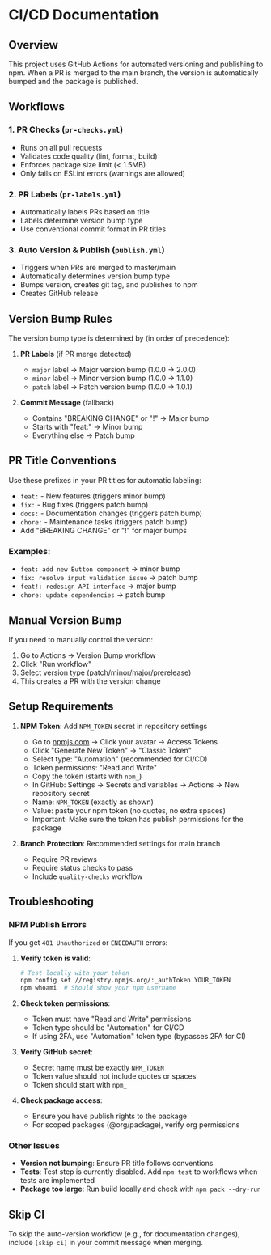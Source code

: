 # CI/CD Documentation

## Overview

This project uses GitHub Actions for automated versioning and publishing to npm. When a PR is merged to the main branch, the version is automatically bumped and the package is published.

## Workflows

### 1. PR Checks (`pr-checks.yml`)

- Runs on all pull requests
- Validates code quality (lint, format, build)
- Enforces package size limit (< 1.5MB)
- Only fails on ESLint errors (warnings are allowed)

### 2. PR Labels (`pr-labels.yml`)

- Automatically labels PRs based on title
- Labels determine version bump type
- Use conventional commit format in PR titles

### 3. Auto Version & Publish (`publish.yml`)

- Triggers when PRs are merged to master/main
- Automatically determines version bump type
- Bumps version, creates git tag, and publishes to npm
- Creates GitHub release

## Version Bump Rules

The version bump type is determined by (in order of precedence):

1. **PR Labels** (if PR merge detected)
   - `major` label → Major version bump (1.0.0 → 2.0.0)
   - `minor` label → Minor version bump (1.0.0 → 1.1.0)
   - `patch` label → Patch version bump (1.0.0 → 1.0.1)

2. **Commit Message** (fallback)
   - Contains "BREAKING CHANGE" or "!" → Major bump
   - Starts with "feat:" → Minor bump
   - Everything else → Patch bump

## PR Title Conventions

Use these prefixes in your PR titles for automatic labeling:

- `feat:` - New features (triggers minor bump)
- `fix:` - Bug fixes (triggers patch bump)
- `docs:` - Documentation changes (triggers patch bump)
- `chore:` - Maintenance tasks (triggers patch bump)
- Add "BREAKING CHANGE" or "!" for major bumps

### Examples:

- `feat: add new Button component` → minor bump
- `fix: resolve input validation issue` → patch bump
- `feat!: redesign API interface` → major bump
- `chore: update dependencies` → patch bump

## Manual Version Bump

If you need to manually control the version:

1. Go to Actions → Version Bump workflow
2. Click "Run workflow"
3. Select version type (patch/minor/major/prerelease)
4. This creates a PR with the version change

## Setup Requirements

1. **NPM Token**: Add `NPM_TOKEN` secret in repository settings
   - Go to [npmjs.com](https://www.npmjs.com/) → Click your avatar → Access Tokens
   - Click "Generate New Token" → "Classic Token"
   - Select type: "Automation" (recommended for CI/CD)
   - Token permissions: "Read and Write"
   - Copy the token (starts with `npm_`)
   - In GitHub: Settings → Secrets and variables → Actions → New repository secret
   - Name: `NPM_TOKEN` (exactly as shown)
   - Value: paste your npm token (no quotes, no extra spaces)
   - Important: Make sure the token has publish permissions for the package

2. **Branch Protection**: Recommended settings for main branch
   - Require PR reviews
   - Require status checks to pass
   - Include `quality-checks` workflow

## Troubleshooting

### NPM Publish Errors

If you get `401 Unauthorized` or `ENEEDAUTH` errors:

1. **Verify token is valid**:

   ```bash
   # Test locally with your token
   npm config set //registry.npmjs.org/:_authToken YOUR_TOKEN
   npm whoami  # Should show your npm username
   ```

2. **Check token permissions**:
   - Token must have "Read and Write" permissions
   - Token type should be "Automation" for CI/CD
   - If using 2FA, use "Automation" token type (bypasses 2FA for CI)

3. **Verify GitHub secret**:
   - Secret name must be exactly `NPM_TOKEN`
   - Token value should not include quotes or spaces
   - Token should start with `npm_`

4. **Check package access**:
   - Ensure you have publish rights to the package
   - For scoped packages (@org/package), verify org permissions

### Other Issues

- **Version not bumping**: Ensure PR title follows conventions
- **Tests**: Test step is currently disabled. Add `npm test` to workflows when tests are implemented
- **Package too large**: Run build locally and check with `npm pack --dry-run`

## Skip CI

To skip the auto-version workflow (e.g., for documentation changes), include `[skip ci]` in your commit message when merging.
